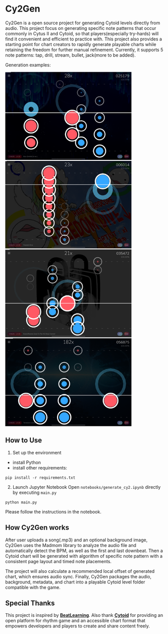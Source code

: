 # Cy2Gen
Cy2Gen is a open source project for generating Cytoid levels directly from audio. This project focus on generating specific note patterns that occur commonly in Cytus II and Cytoid, so that players(especially try-hards) will find it convenient and efficient to practice with. This project also provides a starting point for chart creators to rapidly generate playable charts while retaining the freedom for further manual refinement. Currently, it supports 5 note patterns:
tap, drill, stream, bullet, jack(more to be added).

Generation examples:<p>
<img src="assets/screenshot1.PNG" width="400"/>
<img src="assets/screenshot2.PNG" width="400"/><br>
<img src="assets/screenshot3.PNG" width="400"/>
<img src="assets/screenshot4.PNG" width="400"/>

## How to Use
1. Set up the environment
- install Python
- install other requirements:
```commandline
pip install -r requirements.txt
```

2. Launch Jupyter Notebook
Open `notebooks/generate_cy2.ipynb` directly by executing `main.py`
```commandline
python main.py
```
Please follow the instructions in the notebook.

## How Cy2Gen works
After user uploads a song(.mp3) and an optional background image, Cy2Gen uses the Madmom library to analyze the audio file and automatically detect the BPM, as well as the first and last downbeat. Then a Cytoid chart will be generated with algorithm of specific note pattern with a consistent page layout and timed note placements.<p>
The project will also calculate a recommended local offset of generated chart, which ensures audio sync. Finally, Cy2Gen packages the audio, background, metadata, and chart into a playable Cytoid level folder compatible with the game.

## Special Thanks
This project is inspired by [**BeatLearning**](https://github.com/sedthh/BeatLearning). Also thank [**Cytoid**](https://cytoid.io/) for providing an open platform for rhythm game and an accessible chart format that empowers developers and players to create and share content freely. 


